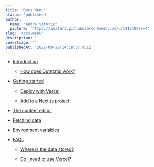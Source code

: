 ```yaml
---
title: 'Docs Menu'
status: 'published'
author:
  name: 'Andre Vitorio'
  picture: 'https://avatars.githubusercontent.com/u/1417109?v=4'
slug: 'docs-menu'
description: ''
coverImage: ''
publishedAt: '2022-09-22T14:18:37.951Z'
---
```


- [Introduction](/docs/introduction)

  - [How does Outstatic work?](/docs/introduction#how-does-outstatic-work)

    <!-- -->

- [Getting started](/docs/getting-started)

  - [Deploy with Vercel](/docs/getting-started#deploy-with-vercel)

  - [Add to a Next.js project](/docs/getting-started#adding-outstatic-to-a-nextjs-website)

    <!-- -->

- [The content editor](/docs/the-content-editor)

- [Fetching data](/docs/fetching-data)

- [Environment variables](/docs/environment-variables)

- [FAQs](/docs/faqs)

  - [Where is the data stored?](/docs/faqs#where-is-the-data-stored)

  - [Do I need to use Vercel?](/docs/faqs#can-i-host-my-outstatic-website-on-a-provider-other-than-vercel)

    <!-- -->

